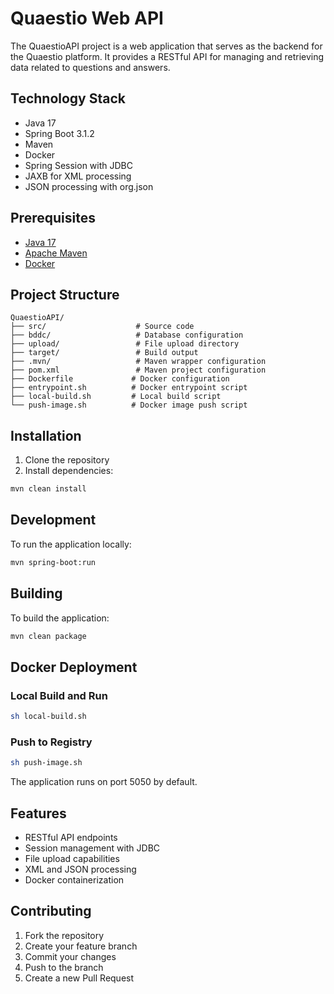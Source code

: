 # Quaestio Web API

The QuaestioAPI project is a web application that serves as the backend for the Quaestio platform. It provides a RESTful API for managing and retrieving data related to questions and answers.

## Technology Stack

- Java 17
- Spring Boot 3.1.2
- Maven
- Docker
- Spring Session with JDBC
- JAXB for XML processing
- JSON processing with org.json

## Prerequisites

- [Java 17](https://www.java.com/en/download/help/download_options.html)
- [Apache Maven](https://maven.apache.org/install.html)
- [Docker](https://docs.docker.com/engine/install/)

## Project Structure

```
QuaestioAPI/
├── src/                    # Source code
├── bddc/                   # Database configuration
├── upload/                 # File upload directory
├── target/                 # Build output
├── .mvn/                   # Maven wrapper configuration
├── pom.xml                 # Maven project configuration
├── Dockerfile             # Docker configuration
├── entrypoint.sh          # Docker entrypoint script
├── local-build.sh         # Local build script
└── push-image.sh          # Docker image push script
```

## Installation

1. Clone the repository
2. Install dependencies:

```bash
mvn clean install
```

## Development

To run the application locally:

```bash
mvn spring-boot:run
```

## Building

To build the application:

```bash
mvn clean package
```

## Docker Deployment

### Local Build and Run

```bash
sh local-build.sh
```

### Push to Registry

```bash
sh push-image.sh
```

The application runs on port 5050 by default.

## Features

- RESTful API endpoints
- Session management with JDBC
- File upload capabilities
- XML and JSON processing
- Docker containerization

## Contributing

1. Fork the repository
2. Create your feature branch
3. Commit your changes
4. Push to the branch
5. Create a new Pull Request
